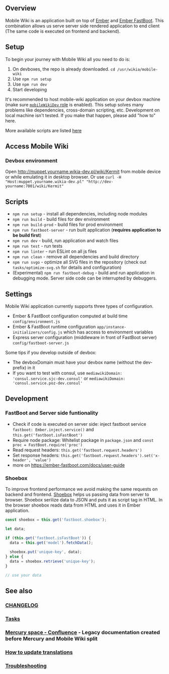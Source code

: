 ## Overview
Mobile Wiki is an application built on top of [Ember](https://emberjs.com/) and [Ember FastBoot](https://ember-fastboot.com/). This combination allows us serve server side rendered application to end client (The same code is executed on frontend and backend).

## Setup
To begin your journey with Mobile Wiki all you need to do is:

1. On devboxes, the repo is already downloaded. `cd /usr/wikia/mobile-wiki`
1. Use `npm run setup`
1. Use `npm run dev`
1. Start developing

It's recommended to host mobile-wiki application on your devbox machine (make sure [`mobileWikiDev` role](https://github.com/Wikia/chef-repo/blob/master/roles/mobileWikiDev.json) is enabled). This setup solves many problems like dependencies, cross-domain scripting, etc.
Development on local machine isn't tested. If you make that happen, please add "how to" here.

More available scripts are listed [here](#scripts)

## Access Mobile Wiki
### Devbox environment
Open http://muppet.yourname.wikia-dev.pl/wiki/Kermit from mobile device or while emulating it in desktop browser.
Or use `curl -H "Host:muppet.yourname.wikia-dev.pl" "http://dev-yourname:7001/wiki/Kermit"`

## Scripts
* `npm run setup` - install all dependencies, including node modules
* `npm run build` - build files for dev environment
* `npm run build-prod` - build files for prod environment
* `npm run fastboot-server` - run built application (**requires application to be build first**)
* `npm run dev` - build, run application and watch files
* `npm run test` - run tests
* `npm run linter` - run ESLint on all js files
* `npm run clean` - remove all dependencies and build directory
* `npm run svgo` - optimize all SVG files in the repository (check out `tasks/optimize-svg.sh` for details and configuration)
* (Experimental) `npm run fastboot-debug` - build and run application in debugging mode. Server side code can be interrupted by debuggers.

## Settings

Mobile Wiki application currently supports three types of configuration.
* Ember & FastBoot configuration computed at build time `config/environment.js`
* Ember & FastBoot runtime configuration `app/instance-initializers/config.js` which has access to environment variables
* Express server configuration (middleware in front of FastBoot server) `config/fastboot-server.js`

Some tips if you develop outside of devbox:
 * The devboxDomain must have your devbox name (without the dev- prefix) in it
 * If you want to test with consul, use `mediawikiDomain: 'consul.service.sjc-dev.consul'` or `mediawikiDomain: 'consul.service.poz-dev.consul'`
 
## Development

### FastBoot and Server side funtionality
* Check if code is executed on server side: inject fastboot service `fastboot: Ember.inject.service()` and `this.get('fastboot.isFastBoot')`
* Require node package: Whitelist package in `package.json` and `const proc = FastBoot.require('proc')`
* Read request headers: `this.get('fastboot.request.headers')`
* Set response headers: `this.get('fastboot.request.headers').set('x-header', 'value')`
* more on https://ember-fastboot.com/docs/user-guide

### Shoebox
To improve frontend performance we avoid making the same requests on backend and frontend. [Shoebox](https://ember-fastboot.com/docs/user-guide#the-shoebox) helps us passing data from server to browser. Shoebox serilize data to JSON and puts it as script tag in HTML. In the browser shoebox reads data from HTML and uses it in Ember application.

```javascript
const shoebox = this.get('fastboot.shoebox');

let data;

if (this.get('fastboot.isFastBoot')) {
  data = this.get('model').fetchData();
  
  shoebox.put('unique-key', data);
} else {
  data = shoebox.retrieve('unique-key');
}

// use your data
```

## See also

### [CHANGELOG](https://github.com/Wikia/mobile-wiki/releases)

### [Tasks](https://github.com/Wikia/mobile-wiki/blob/dev/tasks/README.md)

### [Mercury space - Confluence](https://wikia-inc.atlassian.net/wiki/display/MER/Mercury) - Legacy documentation created before Mercury and Mobile Wiki split

### [How to update translations](https://github.com/Wikia/mobile-wiki/blob/dev/crowdin/README.md)

### [Troubleshooting](https://github.com/Wikia/mobile-wiki/blob/dev/TROUBLESHOOTING.md)
